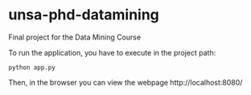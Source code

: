 # unsa-phd-datamining
Final project for the Data Mining Course

To run the application, you have to execute in the project path:
```
python app.py
```

Then, in the browser you can view the webpage http://localhost:8080/
